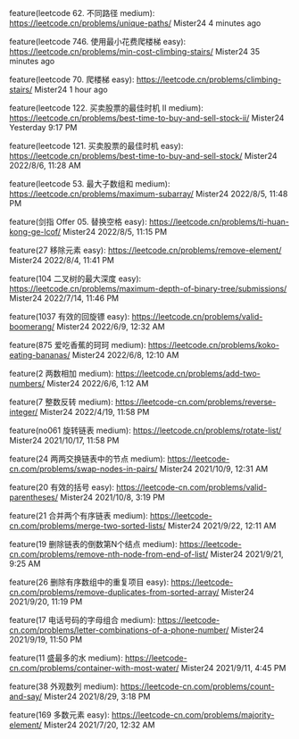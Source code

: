 feature(leetcode 62. 不同路径 medium): https://leetcode.cn/problems/unique-paths/ Mister24 4 minutes ago

feature(leetcode 746. 使用最小花费爬楼梯 easy): https://leetcode.cn/problems/min-cost-climbing-stairs/ Mister24 35 minutes ago

feature(leetcode 70. 爬楼梯 easy): https://leetcode.cn/problems/climbing-stairs/ Mister24 1 hour ago

feature(leetcode 122. 买卖股票的最佳时机 II medium): https://leetcode.cn/problems/best-time-to-buy-and-sell-stock-ii/ Mister24 Yesterday 9:17 PM

feature(leetcode 121. 买卖股票的最佳时机 easy): https://leetcode.cn/problems/best-time-to-buy-and-sell-stock/ Mister24 2022/8/6, 11:28 AM

feature(leetcode 53. 最大子数组和 medium): https://leetcode.cn/problems/maximum-subarray/ Mister24 2022/8/5, 11:48 PM

feature(剑指 Offer 05. 替换空格 easy): https://leetcode.cn/problems/ti-huan-kong-ge-lcof/ Mister24 2022/8/5, 11:15 PM

feature(27 移除元素 easy): https://leetcode.cn/problems/remove-element/ Mister24 2022/8/4, 11:41 PM

feature(104 二叉树的最大深度 easy): https://leetcode.cn/problems/maximum-depth-of-binary-tree/submissions/ Mister24 2022/7/14, 11:46 PM

feature(1037 有效的回旋镖 easy): https://leetcode.cn/problems/valid-boomerang/ Mister24 2022/6/9, 12:32 AM

feature(875 爱吃香蕉的珂珂 medium): https://leetcode.cn/problems/koko-eating-bananas/ Mister24 2022/6/8, 12:10 AM

feature(2 两数相加 medium): https://leetcode.cn/problems/add-two-numbers/ Mister24 2022/6/6, 1:12 AM

feature(7 整数反转 medium): https://leetcode-cn.com/problems/reverse-integer/ Mister24 2022/4/19, 11:58 PM

feature(no061 旋转链表 medium): https://leetcode.cn/problems/rotate-list/ Mister24 2021/10/17, 11:58 PM

feature(24 两两交换链表中的节点 medium): https://leetcode-cn.com/problems/swap-nodes-in-pairs/ Mister24 2021/10/9, 12:31 AM

feature(20 有效的括号 easy): https://leetcode-cn.com/problems/valid-parentheses/ Mister24 2021/10/8, 3:19 PM

feature(21 合并两个有序链表 medium): https://leetcode-cn.com/problems/merge-two-sorted-lists/ Mister24 2021/9/22, 12:11 AM

feature(19 删除链表的倒数第N个结点 medium): https://leetcode-cn.com/problems/remove-nth-node-from-end-of-list/ Mister24 2021/9/21, 9:25 AM

feature(26 删除有序数组中的重复项目 easy): https://leetcode-cn.com/problems/remove-duplicates-from-sorted-array/ Mister24 2021/9/20, 11:19 PM

feature(17 电话号码的字母组合 medium): https://leetcode-cn.com/problems/letter-combinations-of-a-phone-number/ Mister24 2021/9/19, 11:50 PM

feature(11 盛最多的水 medium): https://leetcode-cn.com/problems/container-with-most-water/ Mister24 2021/9/11, 4:45 PM

feature(38 外观数列 medium): https://leetcode-cn.com/problems/count-and-say/ Mister24 2021/8/29, 3:18 PM

feature(169 多数元素 easy): https://leetcode-cn.com/problems/majority-element/ Mister24 2021/7/20, 12:32 AM